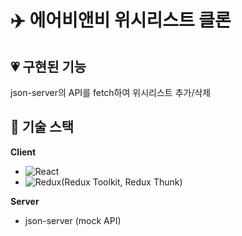 # :airplane: 에어비앤비 위시리스트 클론  

## :heartpulse: 구현된 기능
json-server의 API를 fetch하여 위시리스트 추가/삭제  

## :hammer: 기술 스택
**Client**
- ![React](https://img.shields.io/badge/react-%2320232a.svg?style=for-the-badge&logo=react&logoColor=%2361DAFB)
- ![Redux](https://img.shields.io/badge/redux-%23593d88.svg?style=for-the-badge&logo=redux&logoColor=white)(Redux Toolkit, Redux Thunk)

**Server**
- json-server (mock API)



